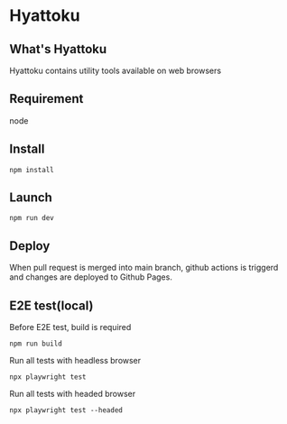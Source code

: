 # Hyattoku

## What's Hyattoku

Hyattoku contains utility tools available on web browsers

## Requirement

node

## Install

```
npm install
```

## Launch

```
npm run dev
```

## Deploy

When pull request is merged into main branch, github actions is triggerd and changes are deployed to Github Pages.

## E2E test(local)

Before E2E test, build is required

```
npm run build
```


Run all tests with headless browser

```
npx playwright test
```

Run all tests with headed browser

```
npx playwright test --headed
```
